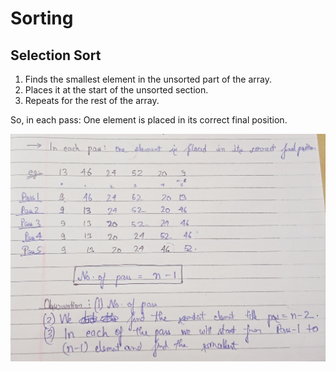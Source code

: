 # Sorting

## Selection Sort

1. Finds the smallest element in the unsorted part of the array.
2. Places it at the start of the unsorted section.
3. Repeats for the rest of the array.

So, in each pass: One element is placed in its correct final position.

![selection sort](images\selection_sort.png)